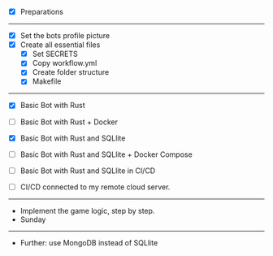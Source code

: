 - [X] Preparations
---
- [X] Set the bots profile picture
- [X] Create all essential files
	- [X] Set SECRETS
	- [X] Copy workflow.yml
	- [X] Create folder structure
	- [X] Makefile
	
---
- [X] Basic Bot with Rust
- [ ] Basic Bot with Rust + Docker

- [X] Basic Bot with Rust and SQLlite
- [ ] Basic Bot with Rust and SQLlite + Docker Compose

- [ ] Basic Bot with Rust and SQLlite in CI/CD
- [ ] CI/CD connected to my remote cloud server.

---
- Implement the game logic, step by step.
- Sunday


---
- Further: use MongoDB instead of SQLlite

